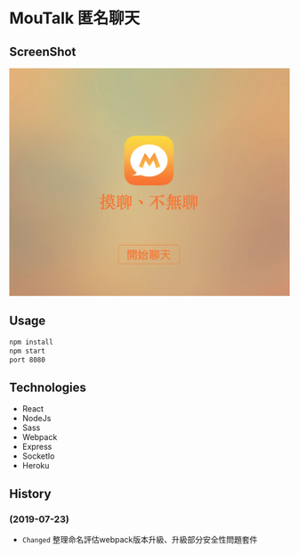 # MouTalk 匿名聊天
## ScreenShot
![](./screenshots/main.png)

## Usage
```
npm install
npm start
port 8080
```

## Technologies
* React 
* NodeJs
* Sass
* Webpack
* Express
* SocketIo
* Heroku

## History
### (2019-07-23)
- `Changed` 整理命名評估webpack版本升級、升級部分安全性問題套件
